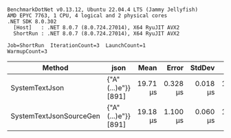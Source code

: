 ```

BenchmarkDotNet v0.13.12, Ubuntu 22.04.4 LTS (Jammy Jellyfish)
AMD EPYC 7763, 1 CPU, 4 logical and 2 physical cores
.NET SDK 8.0.302
  [Host]   : .NET 8.0.7 (8.0.724.27014), X64 RyuJIT AVX2
  ShortRun : .NET 8.0.7 (8.0.724.27014), X64 RyuJIT AVX2

Job=ShortRun  IterationCount=3  LaunchCount=1  
WarmupCount=3  

```
| Method                  | json                | Mean     | Error    | StdDev   | Min      | Max      | Gen0   | Allocated |
|------------------------ |-------------------- |---------:|---------:|---------:|---------:|---------:|-------:|----------:|
| SystemTextJson          | {&quot;A&quot;(...)e&quot;}} [891] | 19.71 μs | 0.328 μs | 0.018 μs | 19.70 μs | 19.73 μs | 0.0305 |   3.19 KB |
| SystemTextJsonSourceGen | {&quot;A&quot;(...)e&quot;}} [891] | 19.18 μs | 1.100 μs | 0.060 μs | 19.12 μs | 19.24 μs | 0.0305 |   3.19 KB |
